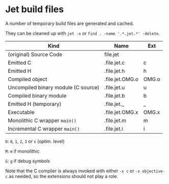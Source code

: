 # Jet build files

A number of temporary build files are generated and cached. 

They can be cleaned up with `jet -x` or `find . -name '.*.jet.*' -delete`.

| Kind                                | Name            | Ext   |
| ----------------------------------- | --------------- | ----- |
| (original) Source Code              | file.jet        |       |
| Emitted C                           | .file.jet.c     | c     |
| Emitted H                           | .file.jet.h     | h     |
| Compiled object                     | .file.jet.OMG.o | OMG.o |
| Uncompiled binary module (C source) | .file.jet.u     | u     |
| Compiled binary module              | .file.jet.b     | b     |
| Emitted H (temporary)               | .file.jet._     | _     |
| Executable                          | .file.jet.OMG.x | OMG.x |
| Monolithic C wrapper `main()`       | .file.jet.m     | m     |
| Incremental C wrapper `main()`      | .file.jet.i     | i     |

`O`: `0`, `1`, `2`, `3` or `s` (optim. level)

`M`: `m` if monolithic

`G`: `g` if debug symbols

Note that the C compiler is always invoked with either `-x c` or `-x objective-c` as needed, so the extensions should not play a role.

